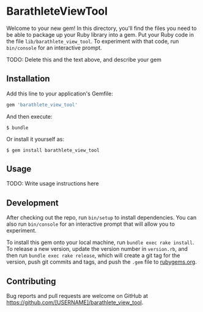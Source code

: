 # BarathleteViewTool

Welcome to your new gem! In this directory, you'll find the files you need to be able to package up your Ruby library into a gem. Put your Ruby code in the file `lib/barathlete_view_tool`. To experiment with that code, run `bin/console` for an interactive prompt.

TODO: Delete this and the text above, and describe your gem

## Installation

Add this line to your application's Gemfile:

```ruby
gem 'barathlete_view_tool'
```

And then execute:

    $ bundle

Or install it yourself as:

    $ gem install barathlete_view_tool

## Usage

TODO: Write usage instructions here

## Development

After checking out the repo, run `bin/setup` to install dependencies. You can also run `bin/console` for an interactive prompt that will allow you to experiment.

To install this gem onto your local machine, run `bundle exec rake install`. To release a new version, update the version number in `version.rb`, and then run `bundle exec rake release`, which will create a git tag for the version, push git commits and tags, and push the `.gem` file to [rubygems.org](https://rubygems.org).

## Contributing

Bug reports and pull requests are welcome on GitHub at https://github.com/[USERNAME]/barathlete_view_tool.
